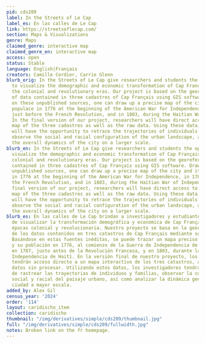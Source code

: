 ```yaml
---
pid: cds209
label: In the Streets of Le Cap
label_es: En las calles de Le Cap
link: https://streetsoflecap.com/
section: Maps & Visualizations
genre: Maps
claimed_genre: interactive map
claimed_genre_en: interactive map
access: open
status: Stable
language: English|Français
creators: Camille Cordier, Carrie Glenn
blurb_orig: In the Streets of Le Cap give researchers and students the opportunity
  to visualize the demographic and economic transformation of Cap Français between
  the colonial and revolutionary eras. Our project is based on the georeferencing
  of data contained in three cadastres of Cap Français using GIS software. Drawing
  on these unpublished sources, one can draw up a precise map of the city and its
  populace in 1776 at the beginning of the American War for Independence, in 1787
  just before the French Revolution, and in 1803, during the Haitian War of Independence.
  In the final version of our project, researchers will have direct access to an interactive
  map of the three cadastres as well as the raw data. Using these data, researchers
  will have the opportunity to retrace the trajectories of individuals and families,
  observe the social and racial configuration of the urban landscape, as well as analyze
  the overall dynamics of the city on a larger scale.
blurb_en: In the Streets of Le Cap give researchers and students the opportunity to
  visualize the demographic and economic transformation of Cap Français between the
  colonial and revolutionary eras. Our project is based on the georeferencing of data
  contained in three cadastres of Cap Français using GIS software. Drawing on these
  unpublished sources, one can draw up a precise map of the city and its populace
  in 1776 at the beginning of the American War for Independence, in 1787 just before
  the French Revolution, and in 1803, during the Haitian War of Independence. In the
  final version of our project, researchers will have direct access to an interactive
  map of the three cadastres as well as the raw data. Using these data, researchers
  will have the opportunity to retrace the trajectories of individuals and families,
  observe the social and racial configuration of the urban landscape, as well as analyze
  the overall dynamics of the city on a larger scale.
blurb_es: En las calles de Le Cap brindan a investigadores y estudiantes la oportunidad
  de visualizar la transformación demográfica y económica de Cap Français entre las
  épocas colonial y revolucionaria. Nuestro proyecto se basa en la georreferenciación
  de los datos contenidos en tres catastros de Cap Français mediante software SIG.
  Basándose en estas fuentes inéditas, se puede trazar un mapa preciso de la ciudad
  y su población en 1776, al comienzo de la Guerra de Independencia de Estados Unidos,
  en 1787, justo antes de la Revolución Francesa, y en 1803, durante la Guerra de
  Independencia de Haití. En la versión final de nuestro proyecto, los investigadores
  tendrán acceso directo a un mapa interactivo de los tres catastros, así como a los
  datos sin procesar. Utilizando estos datos, los investigadores tendrán la oportunidad
  de rastrear las trayectorias de individuos y familias, observar la configuración
  social y racial del paisaje urbano, así como analizar la dinámica general de la
  ciudad a mayor escala.
added_by: Alex Gil
census_year: '2024'
order: '114'
layout: caridischo_item
collection: caridischo
thumbnail: "/img/derivatives/simple/cds209/thumbnail.jpg"
full: "/img/derivatives/simple/cds209/fullwidth.jpg"
notes: Broken link on the fr homepage.
---
```

